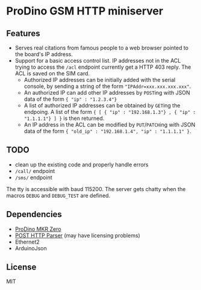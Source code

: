 ProDino GSM HTTP miniserver
===========================

Features
--------
- Serves real citations from famous people to a web browser pointed to the
board's IP address.
- Support for a basic access control list. IP addresses not in the ACL trying to
access the `/acl` endpoint currently get a HTTP 403 reply. The ACL is saved on
the SIM card.
    - Authorized IP addresses can be initially added with the serial console, by
    sending a string of the form `"IPAddr=xxx.xxx.xxx.xxx"`.
    - An authorized IP can add other IP addresses by `POST`ing with JSON data of
    the form `{ "ip" : "1.2.3.4"}`
    - A list of authorized IP addresses can be obtained by `GET`ing the endpoing.
    A list of the form `{ [ { "ip" : "192.168.1.3"} , { "ip" : "1.1.1.1"} ] }` is
    then returned.
    - An IP address in the ACL can be modified by `PUT`/`PATCH`ing with JSON data
    of the form `{ "old_ip" : "192.168.1.4", "ip" : "1.1.1.1" }`.

TODO
----
- clean up the existing code and properly handle errors
- `/call/` endpoint
- `/sms/` endpoint

The tty is accessible with baud 115200. The server gets chatty when the macros
`DEBUG` and `DEBUG_TEST` are defined.

Dependencies
------------

- [ProDino MKR Zero](https://github.com/kmpelectronics/Arduino/tree/master/ProDinoMKRZero/releases)
- [POST HTTP Parser](https://github.com/NatanBiesmans/Arduino-POST-HTTP-Parser) (may have licensing problems)
- Ethernet2
- ArduinoJson

License
-------
MIT
